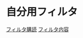 # 自分用フィルタ
[フィルタ購読](https://subscribe.adblockplus.org??location=https://raw.githubusercontent.com/necokan/filter/main/yahoo_auction.txt) 
[フィルタ内容](https://raw.githubusercontent.com/necokan/filter/main/yahoo_auction.txt)
